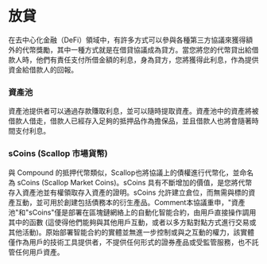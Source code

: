 # 放貸

在去中心化金融（DeFi）領域中，有許多方式可以參與各種第三方協議來獲得額外的代幣獎勵，其中一種方式就是在借貸協議成為貸方。當您將您的代幣貸出給借款人時，他們有責任支付所借金額的利息，身為貸方，您將獲得此利息，作為提供資金給借款人的回報。

### 資產池 <a href="#zi-chan-chi" id="zi-chan-chi"></a>

資產池提供者可以通過存款賺取利息，並可以隨時提取資產。資產池中的資產將被借款人借走，借款人已經存入足夠的抵押品作為擔保品，並且借款人也將會隨著時間支付利息。

### sCoins (Scallop 市場貨幣) <a href="#scoins-scallop-market-coins" id="scoins-scallop-market-coins"></a>

與 Compound 的抵押代幣類似，Scallop也將協議上的債權進行代幣化，並命名為 sCoins (Scallop Market Coins)。sCoins 具有不斷增加的價值，是您將代幣存入資產池並有權領取存入資產的證明。sCoins 允許建立倉位，而無需與標的資產互動，並可用於創建包括債務本的衍生產品。Comment本協議重申，"資產池"和"sCoins"僅是部署在區塊鏈網絡上的自動化智能合約，由用戶直接操作調用其中的函數 (這使得他們能夠與其他用戶互動，或者以多方點對點方式進行交易或其他活動)。原始部署智能合約的實體並無進一步控制或與之互動的權力，該實體僅作為用戶的技術工具提供者，不提供任何形式的證券產品或受監管服務，也不託管任何用戶資產。
